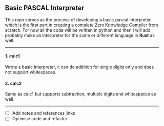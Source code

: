 ## Basic PASCAL Interpreter

This repo serves as the process of developing a basic pascal interpreter, which is the first part in creating a complete Zero Knowledge Compiler from scratch. For now all the code will be written in python and then I will add probably make an interpreter for the same or different language in **Rust** as well.

***

#### 1. calc1

Wrote a basic interpreter, it can do addition for single digits only and does not support whitespaces.

#### 2. calc2

Same as calc1 but supports subtraction, multiple digits and whitespaces as well.

***

- [ ] Add notes and references links
- [ ] Optimise code and refactor